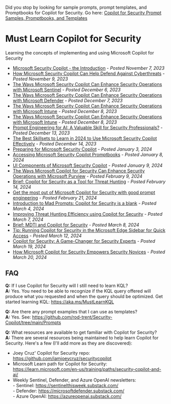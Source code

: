 Did you stop by looking for sample prompts, prompt templates, and Promptbooks for Copilot for Security. Go here: <a href="https://github.com/rod-trent/Security-Copilot/tree/main/Prompts" target="_blank">Copilot for Security Prompt Samples, Promptbooks, and Templates</a>

# Must Learn Copilot for Security<br>

Learning the concepts of implementing and using Microsoft Copilot for Security

* <a href="https://rodtrent.substack.com/p/microsoft-security-copilot-the-introduction" target="_blank">Microsoft Security Copilot - the Introduction</a> - <i>Posted November 7, 2023</i><br>
* <a href="https://rodtrent.substack.com/p/how-microsoft-security-copilot-can" target="_blank">How Microsoft Security Copilot Can Help Defend Against Cyberthreats</a> - <i>Posted November 9, 2023</i><br>
* <a href="https://rodtrent.substack.com/p/the-ways-microsoft-security-copilot" target="_blank">The Ways Microsoft Security Copilot Can Enhance Security Operations with Microsoft Sentinel</a> - <i>Posted December 6, 2023</i><br>
* <a href="https://rodtrent.substack.com/p/the-ways-microsoft-security-copilot-6c4" target="_blank">The Ways Microsoft Security Copilot Can Enhance Security Operations with Microsoft Defender</a> - <i>Posted December 7, 2023</i><br>
* <a href="https://rodtrent.substack.com/p/the-ways-microsoft-security-copilot-7d0" target="_blank">The Ways Microsoft Security Copilot Can Enhance Security Operations with Microsoft Intune</a> - <i>Posted December 8, 2023</i><br>
* <a href="https://rodtrent.substack.com/p/the-ways-microsoft-security-copilot-7d0" target="_blank">The Ways Microsoft Security Copilot Can Enhance Security Operations with Microsoft Intune</a> - <i>Posted December 8, 2023</i><br>
* <a href="https://rodtrent.substack.com/p/prompt-engineering-for-ai-a-valuable" target="_blank">Prompt Engineering for AI: A Valuable Skill for Security Professionals?</a> - <i>Posted December 13, 2023</i><br>
* <a href="https://rodtrent.substack.com/p/the-best-skillsets-to-learn-in-2024-c60" target="_blank">The Best Skillsets to Learn in 2024 to Use Microsoft Security Copilot Effectively</a> - <i>Posted December 14, 2023</i><br>
* <a href="https://rodtrent.substack.com/p/preparing-for-microsoft-security" target="_blank">Preparing for Microsoft Security Copilot</a> - <i>Posted January 3, 2024</i><br>
* <a href="https://rodtrent.substack.com/p/accessing-microsoft-security-copilot" target="_blank">Accessing Microsoft Security Copilot Promptbooks</a> - <i>Posted January 8, 2024</i><br>
* <a href="https://rodtrent.substack.com/p/ui-components-of-microsoft-security" target="_blank">UI Components of Microsoft Security Copilot</a> - <i>Posted January 9, 2024</i><br>
* <a href="https://rodtrent.substack.com/p/the-ways-microsoft-security-copilot-905" target="_blank">The Ways Microsoft Copilot for Security Can Enhance Security Operations with Microsoft Purview</a> - <i>Posted February 9, 2024</i><br>
* <a href="https://rodtrent.substack.com/p/brief-copilot-for-security-as-a-tool" target="_blank">Brief: Copilot for Security as a Tool for Threat Hunting</a> - <i>Posted February 14, 2024</i><br>
* <a href="https://www.microsoft.com/en-us/security/blog/2024/02/21/get-the-most-out-of-microsoft-copilot-for-security-with-good-prompt-engineering/" target="_blank">Get the most out of Microsoft Copilot for Security with good prompt engineering</a> - <i>Posted February 21, 2024</i><br>
* <a href="https://rodtrent.substack.com/p/introduction-to-mad-prompts-copilot" target="_blank">Introduction to Mad Prompts: Copilot for Security is a blank</a> - <i>Posted March 4, 2024</i><br>
* <a href="https://techcommunity.microsoft.com/t5/microsoft-security-copilot-blog/improving-threat-hunting-efficiency-using-copilot-for-security/ba-p/4077527" target="_blank">Improving Threat Hunting Efficiency using Copilot for Security</a> - <i>Posted March 7, 2024</i><br>
* <a href="https://rodtrent.substack.com/p/brief-mdti-and-copilot-for-security" target="_blank">Brief: MDTI and Copilot for Security</a> - <i>Posted March 8, 2024</i><br>
* <a href="https://rodtrent.substack.com/p/tip-running-copilot-for-security" target="_blank">Tip: Running Copilot for Security in the Microsoft Edge Sidebar for Quick Access</a> - <i>Posted March 12, 2024</i><br>
* <a href="https://rodtrent.substack.com/p/copilot-for-security-a-game-changer" target="_blank">Copilot for Security: A Game-Changer for Security Experts</a> - <i>Posted March 19, 2024</i><br>
* <a href="https://rodtrent.substack.com/p/how-microsoft-copilot-for-security" target="_blank">How Microsoft Copilot for Security Empowers Security Novices</a> - <i>Posted March 20, 2024</i><br>


## FAQ<br>

<b>Q:</b> If I use Copilot for Security will I still need to learn KQL?<br>
<b>A:</b> Yes. You need to be able to recognize if the KQL query offered will produce what you requested and when the query should be optimized. Get started learning KQL: https://aka.ms/MustLearnKQL

<b>Q:</b> Are there any prompt examples that I can use as templates?<br>
<b>A:</b> Yes. See: https://github.com/rod-trent/Security-Copilot/tree/main/Prompts<br>

<b>Q:</b> What resources are available to get familiar with Copilot for Security?<br>
<b>A:</b> There are several resources being maintained to help learn Copilot for Security. Here's a few (I'll add more as they are discovered):<br>
* Joey Cruz' Copilot for Security repo: https://github.com/iamjoeycruz/securitycopilot
* Microsoft Learn path for Copilot for Security: https://learn.microsoft.com/en-us/training/paths/security-copilot-and-ai/
* Weekly Sentinel, Defender, and Azure OpenAI newsletters:<br>
        - Sentinel: https://sentinelthisweek.substack.com/<br>
        - Defender: https://microsoftdefender.substack.com/<br>
        - Azure OpenAI: https://azureopenai.substack.com/<br>
  


<br>
<br><br>

